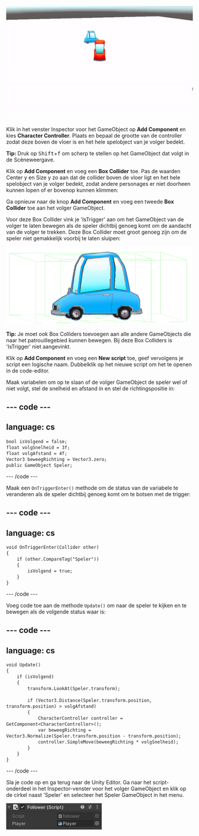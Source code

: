 ![Gif van de Spelweergave met een blauwe auto die een rode auto volgt.](images/car-follow.gif)

Klik in het venster Inspector voor het GameObject op **Add Component** en kies **Character Controller**. Plaats en bepaal de grootte van de controller zodat deze boven de vloer is en het hele spelobject van je volger bedekt.

**Tip:** Druk op <kbd>Shift</kbd>+<kbd>f</kbd> om scherp te stellen op het GameObject dat volgt in de Scèneweergave.

Klik op **Add Component** en voeg een **Box Collider** toe. Pas de waarden Center y en Size y zo aan dat de collider boven de vloer ligt en het hele spelobject van je volger bedekt, zodat andere personages er niet doorheen kunnen lopen of er bovenop kunnen klimmen:

Ga opnieuw naar de knop **Add Component** en voeg een tweede **Box Collider** toe aan het volger GameObject.

Voor deze Box Collider vink je 'IsTrigger' aan om het GameObject van de volger te laten bewegen als de speler dichtbij genoeg komt om de aandacht van de volger te trekken. Deze Box Collider moet groot genoeg zijn om de speler niet gemakkelijk voorbij te laten sluipen:

![De Scèneweergave toont de auto met Character Controller en passende Box Collider en een Box Collider die veel groter is op de x- en y-as.](images/colliders-car.png)

**Tip:** Je moet ook Box Colliders toevoegen aan alle andere GameObjects die naar het patrouillegebied kunnen bewegen. Bij deze Box Colliders is 'IsTrigger' niet aangevinkt.

Klik op **Add Component** en voeg een **New script** toe, geef vervolgens je script een logische naam. Dubbelklik op het nieuwe script om het te openen in de code-editor.

Maak variabelen om op te slaan of de volger GameObject de speler wel of niet volgt, stel de snelheid en afstand in en stel de richtingspositie in:

--- code ---
---
language: cs
---

    bool isVolgend = false;
    float volgSnelheid = 3f;
    float volgAfstand = 4f;
    Vector3 beweegRichting = Vector3.zero;
    public GameObject Speler;
--- /code ---

Maak een `OnTriggerEnter()` methode om de status van de variabele te veranderen als de speler dichtbij genoeg komt om te botsen met de trigger:

--- code ---
---
language: cs
---

    void OnTriggerEnter(Collider other)
    {
        if (other.CompareTag("Speler"))
        {
            isVolgend = true;
        }
    }
--- /code ---

Voeg code toe aan de methode `Update()` om naar de speler te kijken en te bewegen als de volgende status waar is:

--- code ---
---
language: cs
---

    void Update()
    {
        if (isVolgend)
        {
            transform.LookAt(Speler.transform);
    
            if (Vector3.Distance(Speler.transform.position, transform.position) > volgAfstand)
            {
                CharacterController controller = GetComponent<CharacterController>();
                var beweegRichting = Vector3.Normalize(Speler.transform.position - transform.position);
                controller.SimpleMove(beweegRichting * volgSnelheid);
            }
        }
    }
--- /code ---

Sla je code op en ga terug naar de Unity Editor. Ga naar het script-onderdeel in het Inspector-venster voor het volger GameObject en klik op de cirkel naast 'Speler' en selecteer het Speler GameObject in het menu.

![Het venster Inspector met de scriptcomponent met Speler GameObject in de Speler variabele.](images/script-player.png)
